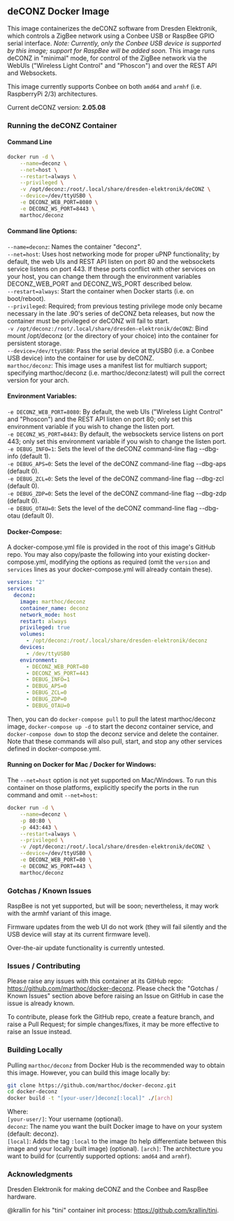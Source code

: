 ## deCONZ Docker Image

This image containerizes the deCONZ software from Dresden Elektronik, which controls a ZigBee network using a Conbee USB or RaspBee GPIO serial interface. _Note: Currently, only the Conbee USB device is supported by this image; support for RaspBee will be added soon._ This image runs deCONZ in "minimal" mode, for control of the ZigBee network via the WebUIs ("Wireless Light Control" and "Phoscon") and over the REST API and Websockets.

This image currently supports Conbee on both `amd64` and `armhf` (i.e. RaspberryPi 2/3) architectures.

Current deCONZ version: **2.05.08**

### Running the deCONZ Container

#### Command Line

```bash
docker run -d \
    --name=deconz \
    --net=host \
    --restart=always \
    --privileged \
    -v /opt/deconz:/root/.local/share/dresden-elektronik/deCONZ \
    --device=/dev/ttyUSB0 \
    -e DECONZ_WEB_PORT=8080 \
    -e DECONZ_WS_PORT=8443 \
    marthoc/deconz
```

#### Command line Options:  

`--name=deconz`: Names the container "deconz".  
`--net=host`: Uses host networking mode for proper uPNP functionality; by default, the web UIs and REST API listen on port 80 and the websockets service listens on port 443. If these ports conflict with other services on your host, you can change them through the environment variables DECONZ_WEB_PORT and DECONZ_WS_PORT described below.  
`--restart=always`: Start the container when Docker starts (i.e. on boot/reboot).  
`--privileged`: Required; from previous testing privilege mode only became necessary in the late .90's series of deCONZ beta releases, but now the container must be privileged or deCONZ will fail to start.  
`-v /opt/deconz:/root/.local/share/dresden-elektronik/deCONZ`: Bind mount /opt/deconz (or the directory of your choice) into the container for persistent storage.  
`--device=/dev/ttyUSB0`: Pass the serial device at ttyUSB0 (i.e. a Conbee USB device) into the container for use by deCONZ.  
`marthoc/deconz`: This image uses a manifest list for multiarch support; specifying marthoc/deconz (i.e. marthoc/deconz:latest) will pull the correct version for your arch.

#### Environment Variables:

`-e DECONZ_WEB_PORT=8080`: By default, the web UIs ("Wireless Light Control" and "Phoscon") and the REST API listen on port 80; only set this environment variable if you wish to change the listen port.  
`-e DECONZ_WS_PORT=8443`: By default, the websockets service listens on port 443; only set this environment variable if you wish to change the listen port.  
`-e DEBUG_INFO=1`: Sets the level of the deCONZ command-line flag --dbg-info (default 1).  
`-e DEBUG_APS=0`: Sets the level of the deCONZ command-line flag --dbg-aps (default 0).  
`-e DEBUG_ZCL=0`: Sets the level of the deCONZ command-line flag --dbg-zcl (default 0).  
`-e DEBUG_ZDP=0`: Sets the level of the deCONZ command-line flag --dbg-zdp (default 0).  
`-e DEBUG_OTAU=0`: Sets the level of the deCONZ command-line flag --dbg-otau (default 0).  

#### Docker-Compose:

A docker-compose.yml file is provided in the root of this image's GitHub repo. You may also copy/paste the following into your existing docker-compose.yml, modifying the options as required (omit the `version` and `services` lines as your docker-compose.yml will already contain these).

```yaml
version: "2"
services: 
  deconz:
    image: marthoc/deconz
    container_name: deconz
    network_mode: host
    restart: always
    privileged: true
    volumes:
      - /opt/deconz:/root/.local/share/dresden-elektronik/deconz
    devices:
      - /dev/ttyUSB0
    environment:
      - DECONZ_WEB_PORT=80
      - DECONZ_WS_PORT=443
      - DEBUG_INFO=1
      - DEBUG_APS=0
      - DEBUG_ZCL=0
      - DEBUG_ZDP=0
      - DEBUG_OTAU=0
```

Then, you can do `docker-compose pull` to pull the latest marthoc/deconz image, `docker-compose up -d` to start the deconz container service, and `docker-compose down` to stop the deconz service and delete the container. Note that these commands will also pull, start, and stop any other services defined in docker-compose.yml.

#### Running on Docker for Mac / Docker for Windows:

The `--net=host` option is not yet supported on Mac/Windows. To run this container on those platforms, explicitly specify the ports in the run command and omit `--net=host`:

```bash
docker run -d \
    --name=deconz \
    -p 80:80 \
    -p 443:443 \
    --restart=always \
    --privileged \
    -v /opt/deconz:/root/.local/share/dresden-elektronik/deCONZ \
    --device=/dev/ttyUSB0 \
    -e DECONZ_WEB_PORT=80 \
    -e DECONZ_WS_PORT=443 \
    marthoc/deconz
```

### Gotchas / Known Issues

RaspBee is not yet supported, but will be soon; nevertheless, it may work with the armhf variant of this image.

Firmware updates from the web UI do not work (they will fail silently and the USB device will stay at its current firmware level).

Over-the-air update functionality is currently untested.

### Issues / Contributing

Please raise any issues with this container at its GitHub repo: https://github.com/marthoc/docker-deconz. Please check the "Gotchas / Known Issues" section above before raising an Issue on GitHub in case the issue is already known.

To contribute, please fork the GitHub repo, create a feature branch, and raise a Pull Request; for simple changes/fixes, it may be more effective to raise an Issue instead.

### Building Locally

Pulling `marthoc/deconz` from Docker Hub is the recommended way to obtain this image. However, you can build this image locally by:

```bash
git clone https://github.com/marthoc/docker-deconz.git
cd docker-deconz
docker build -t "[your-user/]deconz[:local]" ./[arch]
```

Where:  
`[your-user/]`: Your username (optional).  
`deconz`: The name you want the built Docker image to have on your system (default: deconz).  
`[local]`: Adds the tag `:local` to the image (to help differentiate between this image and your locally built image) (optional).
`[arch]`: The architecture you want to build for (currently supported options: `amd64` and `armhf`).

### Acknowledgments

Dresden Elektronik for making deCONZ and the Conbee and RaspBee hardware.

@krallin for his "tini" container init process: https://github.com/krallin/tini.

